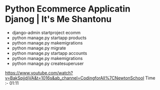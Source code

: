# Python Ecommerce Applicatin Djanog | It's Me Shantonu

- django-admin startproject ecomm
- python manage.py startapp products
- python manage.py makemigrations
- python manage.py migrate
- python manage.py startapp accounts
- python manage.py makemigrations
- python manage.py createsuperuser

https://www.youtube.com/watch?v=BakSpjjdjVA&t=1016s&ab_channel=CodingforAll%7CNewtonSchool
Time :- 01:11
